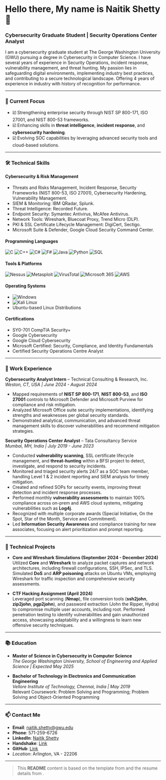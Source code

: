 # Hello there, My name is **Naitik Shetty** 👋

### Cybersecurity Graduate Student | Security Operations Center Analyst

I am a cybersecurity graduate student at The George Washington University (GWU) pursuing a degree in Cybersecurity in Computer Science. I have several years of experience in Security Operations, incident response, vulnerability management, and threat hunting. My passion lies in safeguarding digital environments, implementing industry best practices, and contributing to a secure technological landscape.  Offering 4 years of experience in industry with history of recognition for performance.

---

### 🔭 Current Focus
- ☑️ Strengthening enterprise security through NIST SP 800-171, ISO 27001, and NIST 800-53 frameworks.
- ☑️ Enhancing skills in **threat intelligence**, **incident response**, and **cybersecurity hardening**.
- ☑️ Evolving SOC capabilities by leveraging advanced security tools and cloud-based solutions.

---

### 🛠 Technical Skills

#### Cybersecurity & Risk Management
- Threats and Risks Management, Incident Response, Security Frameworks (NIST 800-53, ISO 27001), Cybersecurity Hardening, Vulnerability Management.
- SIEM & Monitoring: IBM QRadar, Splunk.
- Threat Intelligence: Recorded Future.
- Endpoint Security: Symantec Antivirus, McAfee Antivirus.
- Network Tools: Wireshark, Bluecoat Proxy, Trend Micro (DLP).
- PKI & SSL Certificate Lifecycle Management: DigiCert, Sectigo.
- Microsoft Suite & Defender, Google Cloud Security Command Center.

#### Programming Languages
![C](https://img.shields.io/badge/C-%2300599C.svg?style=flat&logo=c&logoColor=white)
![C++](https://img.shields.io/badge/C++-%2300599C.svg?style=flat&logo=c%2B%2B&logoColor=white)
![C#](https://img.shields.io/badge/C%23-%23239120.svg?style=flat&logo=c-sharp&logoColor=white)
![F#](https://img.shields.io/badge/F%23-%235C2D91.svg?style=flat&logo=fsharp&logoColor=white)
![Java](https://img.shields.io/badge/Java-%23ED8B00.svg?style=flat&logo=java&logoColor=white)
![Python](https://img.shields.io/badge/Python-3670A0?style=flat&logo=python&logoColor=ffdd54)
![SQL](https://img.shields.io/badge/SQL-000?style=flat&logo=sqlite&logoColor=white)

#### Tools & Platforms
![Nessus](https://img.shields.io/badge/Nessus-%23004E85.svg?style=flat&logo=tenable&logoColor=white)
![Metasploit](https://img.shields.io/badge/Metasploit-0270B9?style=flat)
![VirusTotal](https://img.shields.io/badge/VirusTotal-blue?style=flat)
![Microsoft 365](https://img.shields.io/badge/Microsoft_365-D83B01?style=flat&logo=microsoft-office&logoColor=white)
![AWS](https://img.shields.io/badge/AWS-232F3E?style=flat&logo=amazon-aws&logoColor=white)

#### Operating Systems
- ![Windows](https://img.shields.io/badge/Windows-0078D6?style=flat&logo=windows&logoColor=white)
- ![Kali Linux](https://img.shields.io/badge/Kali_Linux-557C94?style=flat&logo=kalilinux&logoColor=white)
- Ubuntu-based Linux Distributions

#### Certifications
- SY0-701 CompTIA Security+
- Google Cybersecurity
- Google Cloud Cybersecurity
- Microsoft Certified: Security, Compliance, and Identity Fundamentals
- Certified Security Operations Centre Analyst

---

### 💼 Work Experience

**Cybersecurity Analyst Intern** – Technical Consulting & Research, Inc.  
*Weston, CT, USA | June 2024 - August 2024*  
- Mapped requirements of **NIST SP 800-171**, **NIST 800-53**, and **ISO 27001** controls to Microsoft Defender and Microsoft Purview for compliance and risk mitigation.  
- Analyzed Microsoft Office suite security implementations, identifying strengths and weaknesses per global security standards.  
- Demonstrated analytical, communication, and advanced threat management skills to discover vulnerabilities and recommend mitigation strategies.  

**Security Operations Center Analyst** – Tata Consultancy Service  
*Mumbai, MH, India | July 2019 - June 2023*  
- Conducted **vulnerability scanning**, SSL certificate lifecycle management, and **threat-hunting** within a BFSI project to detect, investigate, and respond to security incidents.  
- Monitored and triaged security alerts 24/7 as a SOC team member, handling Level 1 & 2 incident reporting and SIEM analysis for timely mitigation.  
- Created and refined SOPs for security events, improving threat detection and incident response processes.  
- Performed monthly **vulnerability assessments** to maintain 100% compliance across on-prem and AWS cloud systems, mitigating vulnerabilities such as **Log4j**.  
- Recognized with multiple corporate awards (Special Initiative, On the Spot, Star of the Month, Service and Commitment).  
- Led **Information Security Awareness** and compliance training for new associates, focusing on alert prioritization and prompt reporting.  

---

### 📂 Technical Projects

- **Core and Wireshark Simulations (September 2024 - December 2024)**  
  Utilized **Core** and **Wireshark** to analyze packet captures and network architectures, including firewall configurations, SSH, IPSec, and TLS. Simulated **DoS** and **ARP poisoning** attacks on Ubuntu VMs, employing Wireshark for traffic inspection and comprehensive security assessments.

- **CTF Hacking Assignment (April 2024)**  
  Leveraged port scanning (**Nmap**), file conversion tools (**ssh2john**, **zip2john**, **pgp2john**), and password extraction (John the Ripper, Hydra) to compromise multiple user accounts, including root. Performed penetration testing to identify vulnerabilities and gain unauthorized access, showcasing adaptability and a willingness to learn new offensive security techniques.

---

### 📚 Education

- **Master of Science in Cybersecurity in Computer Science**  
  *The George Washington University, School of Engineering and Applied Science | Expected May 2025*

- **Bachelor of Technology in Electronics and Communication Engineering**  
  *Vellore Institute of Technology, Chennai, India | May 2019*  
  Relevant Coursework: Problem Solving and Programming; Problem Solving and Object-Oriented Programming

---

### 📫 Contact Me

- **Email**: [naitik.shetty@gwu.edu](mailto:naitik.shetty@gwu.edu)
- **Phone**: 571-259-6726
- **LinkedIn**: [Naitik Shetty](https://www.linkedin.com/in/naitik-shetty-37aa04144/)  
- **Handshake**: [Link](https://gwu.joinhandshake.com/profiles/xunm6s)  
- **GitHub**: [Link](https://github.com/naitikshetty88)
- *Location*: Arlington, VA - 22206

---

> This **README** content is based on the template from  and the resume details from .
